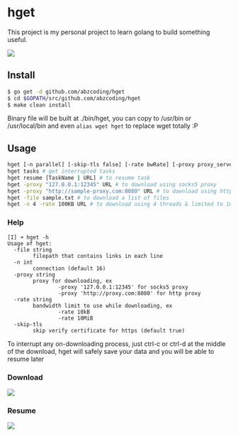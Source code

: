 # hget
This project is my personal project to learn golang to build something useful.

![](https://i.gyazo.com/641166ab79e196e35d1a0ef3f9befd80.png)


## Install

```bash
$ go get -d github.com/abzcoding/hget
$ cd $GOPATH/src/github.com/abzcoding/hget
$ make clean install
```

Binary file will be built at ./bin/hget, you can copy to /usr/bin or /usr/local/bin and even `alias wget hget` to replace wget totally :P

## Usage

```bash
hget [-n parallel] [-skip-tls false] [-rate bwRate] [-proxy proxy_server] [-file filename] [URL] # to download url, with n connections, and not skip tls certificate
hget tasks # get interrupted tasks
hget resume [TaskName | URL] # to resume task
hget -proxy "127.0.0.1:12345" URL # to download using socks5 proxy
hget -proxy "http://sample-proxy.com:8080" URL # to download using http proxy
hget -file sample.txt # to download a list of files
hget -n 4 -rate 100KB URL # to download using 4 threads & limited to 100Kb per second
```

### Help
```
[I] ➜ hget -h
Usage of hget:
  -file string
        filepath that contains links in each line
  -n int
        connection (default 16)
  -proxy string
        proxy for downloading, ex
                -proxy '127.0.0.1:12345' for socks5 proxy
                -proxy 'http://proxy.com:8080' for http proxy
  -rate string
        bandwidth limit to use while downloading, ex
                -rate 10kB
                -rate 10MiB
  -skip-tls
        skip verify certificate for https (default true)
```

To interrupt any on-downloading process, just ctrl-c or ctrl-d at the middle of the download, hget will safely save your data and you will be able to resume later

### Download
![](https://i.gyazo.com/89009c7f02fea8cb4cbf07ee5b75da0a.gif)

### Resume
![](https://i.gyazo.com/caa69808f6377421cb2976f323768dc4.gif)


